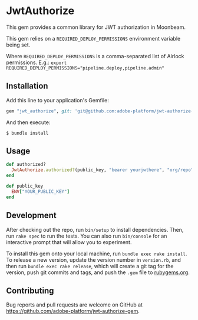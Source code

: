 # JwtAuthorize

This gem provides a common library for JWT authorization in Moonbeam.

This gem relies on a `REQUIRED_DEPLOY_PERMISSIONS` environment variable being set.

Where `REQUIRED_DEPLOY_PERMISSIONS` is a comma-separated list of Airlock permissions.  E.g.:
`export REQUIRED_DEPLOY_PERMISSIONS="pipeline.deploy,pipeline.admin"`

## Installation

Add this line to your application's Gemfile:

```ruby
gem "jwt_authorize", git: 'git@github.com:adobe-platform/jwt-authorize-gem.git'
```

And then execute:

    $ bundle install

## Usage

```ruby
def authorized?
  JwtAuthorize.authorized?(public_key, "bearer yourjwthere", "org/repo")
end

def public_key
  ENV["YOUR_PUBLIC_KEY"]
end
```

## Development

After checking out the repo, run `bin/setup` to install dependencies. Then, run `rake spec` to run the tests. You can also run `bin/console` for an interactive prompt that will allow you to experiment.

To install this gem onto your local machine, run `bundle exec rake install`. To release a new version, update the version number in `version.rb`, and then run `bundle exec rake release`, which will create a git tag for the version, push git commits and tags, and push the `.gem` file to [rubygems.org](https://rubygems.org).

## Contributing

Bug reports and pull requests are welcome on GitHub at https://github.com/adobe-platform/jwt-authorize-gem.

